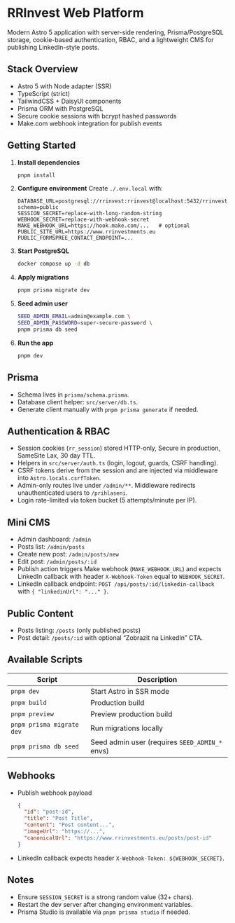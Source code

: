# RRInvest Web Platform

Modern Astro 5 application with server-side rendering, Prisma/PostgreSQL storage, cookie-based authentication, RBAC, and a lightweight CMS for publishing LinkedIn-style posts.

## Stack Overview
- Astro 5 with Node adapter (SSR)
- TypeScript (strict)
- TailwindCSS + DaisyUI components
- Prisma ORM with PostgreSQL
- Secure cookie sessions with bcrypt hashed passwords
- Make.com webhook integration for publish events

## Getting Started

1. **Install dependencies**
   ```sh
   pnpm install
   ```

2. **Configure environment**
   Create `./.env.local` with:
   ```env
   DATABASE_URL=postgresql://rrinvest:rrinvest@localhost:5432/rrinvest?schema=public
   SESSION_SECRET=replace-with-long-random-string
   WEBHOOK_SECRET=replace-with-webhook-secret
   MAKE_WEBHOOK_URL=https://hook.make.com/...   # optional
   PUBLIC_SITE_URL=https://www.rrinvestments.eu
   PUBLIC_FORMSPREE_CONTACT_ENDPOINT=...
   ```

3. **Start PostgreSQL**
   ```sh
   docker compose up -d db
   ```

4. **Apply migrations**
   ```sh
   pnpm prisma migrate dev
   ```

5. **Seed admin user**
   ```sh
   SEED_ADMIN_EMAIL=admin@example.com \
   SEED_ADMIN_PASSWORD=super-secure-password \
   pnpm prisma db seed
   ```

6. **Run the app**
   ```sh
   pnpm dev
   ```

## Prisma
- Schema lives in `prisma/schema.prisma`.
- Database client helper: `src/server/db.ts`.
- Generate client manually with `pnpm prisma generate` if needed.

## Authentication & RBAC
- Session cookies (`rr_session`) stored HTTP-only, Secure in production, SameSite Lax, 30 day TTL.
- Helpers in `src/server/auth.ts` (login, logout, guards, CSRF handling).
- CSRF tokens derive from the session and are injected via middleware into `Astro.locals.csrfToken`.
- Admin-only routes live under `/admin/**`. Middleware redirects unauthenticated users to `/prihlaseni`.
- Login rate-limited via token bucket (5 attempts/minute per IP).

## Mini CMS
- Admin dashboard: `/admin`
- Posts list: `/admin/posts`
- Create new post: `/admin/posts/new`
- Edit post: `/admin/posts/:id`
- Publish action triggers Make webhook (`MAKE_WEBHOOK_URL`) and expects LinkedIn callback with header `X-Webhook-Token` equal to `WEBHOOK_SECRET`.
- LinkedIn callback endpoint: `POST /api/posts/:id/linkedin-callback` with `{ "linkedinUrl": "..." }`.

## Public Content
- Posts listing: `/posts` (only published posts)
- Post detail: `/posts/:id` with optional “Zobrazit na LinkedIn” CTA.

## Available Scripts
| Script | Description |
| --- | --- |
| `pnpm dev` | Start Astro in SSR mode |
| `pnpm build` | Production build |
| `pnpm preview` | Preview production build |
| `pnpm prisma migrate dev` | Run migrations locally |
| `pnpm prisma db seed` | Seed admin user (requires `SEED_ADMIN_*` envs) |

## Webhooks
- Publish webhook payload
  ```json
  {
    "id": "post-id",
    "title": "Post Title",
    "content": "Post content...",
    "imageUrl": "https://...",
    "canonicalUrl": "https://www.rrinvestments.eu/posts/post-id"
  }
  ```
- LinkedIn callback expects header `X-Webhook-Token: ${WEBHOOK_SECRET}`.

## Notes
- Ensure `SESSION_SECRET` is a strong random value (32+ chars).
- Restart the dev server after changing environment variables.
- Prisma Studio is available via `pnpm prisma studio` if needed.
